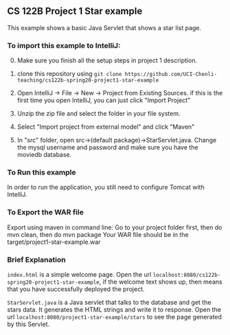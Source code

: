 ## CS 122B Project 1 Star example

This example shows a basic Java Servlet that shows a star list page.

### To import this example to IntelliJ: 
0. Make sure you finish all the setup steps in project 1 description.
1. clone this repository using `git clone https://github.com/UCI-Chenli-teaching/cs122b-spring20-project1-star-example`
2. Open IntelliJ -> File -> New -> Project from Existing Sources. if this is the first time you open IntelliJ, you can just click "Import Project"
                                          
3. Unzip the zip file and select the folder in your file system.

4. Select "Import project from external model" and click "Maven"

5.  In "src" folder, open src->(default package)->StarServlet.java. Change the mysql username and password and make sure you have the moviedb database.
### To Run this example
In order to run the application, you still need to configure Tomcat with IntelliJ.
### To Export the WAR file
Export using maven in command line: Go to your project folder first, then do mvn clean, then do mvn package Your WAR file should be in the target/project1-star-example.war
### Brief Explanation
`index.html` is a simple welcome page. Open the url `localhost:8080/cs122b-spring20-project1-star-example`, if the welcome text shows up, then means that you have successfully deployed the project.

`StarServlet.java` is a Java servlet that talks to the database and get the stars data. It generates the HTML strings and write it to response. Open the url `localhost:8080/project1-star-example/stars` to see the page generated by this Servlet.

